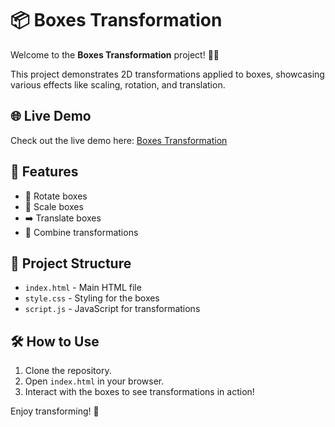 # 📦 Boxes Transformation

Welcome to the **Boxes Transformation** project! 🎨✨

This project demonstrates 2D transformations applied to boxes, showcasing various effects like scaling, rotation, and translation.

## 🌐 Live Demo

Check out the live demo here: [Boxes Transformation](https://mkokeshi.github.io/Trasformazioni_2D/)

## 🚀 Features

- 🔄 Rotate boxes
- 📏 Scale boxes
- ➡️ Translate boxes
- 🎯 Combine transformations

## 📂 Project Structure

- `index.html` - Main HTML file
- `style.css` - Styling for the boxes
- `script.js` - JavaScript for transformations

## 🛠️ How to Use

1. Clone the repository.
2. Open `index.html` in your browser.
3. Interact with the boxes to see transformations in action!


Enjoy transforming! 🎉